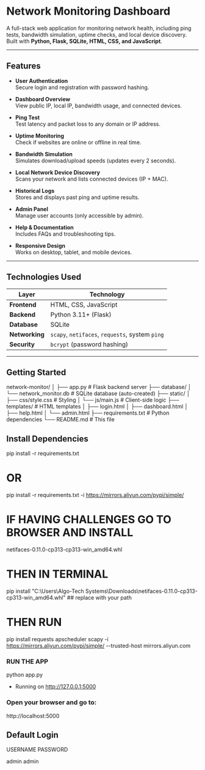 # Network Monitoring Dashboard

A full-stack web application for monitoring network health, including ping tests, bandwidth simulation, uptime checks, and local device discovery. Built with **Python, Flask, SQLite, HTML, CSS, and JavaScript**.

---

## Features

- **User Authentication**  
  Secure login and registration with password hashing.

- **Dashboard Overview**  
  View public IP, local IP, bandwidth usage, and connected devices.

- **Ping Test**  
  Test latency and packet loss to any domain or IP address.

- **Uptime Monitoring**  
  Check if websites are online or offline in real time.

- **Bandwidth Simulation**  
  Simulates download/upload speeds (updates every 2 seconds).

- **Local Network Device Discovery**  
  Scans your network and lists connected devices (IP + MAC).

- **Historical Logs**  
  Stores and displays past ping and uptime results.

- **Admin Panel**  
  Manage user accounts (only accessible by admin).

- **Help & Documentation**  
  Includes FAQs and troubleshooting tips.

- **Responsive Design**  
  Works on desktop, tablet, and mobile devices.

---

## Technologies Used

| Layer | Technology |
|------|-----------|
| **Frontend** | HTML, CSS, JavaScript |
| **Backend** | Python 3.11+ (Flask) |
| **Database** | SQLite |
| **Networking** | `scapy`, `netifaces`, `requests`, system `ping` |
| **Security** | `bcrypt` (password hashing) |

---

## Getting Started


network-monitor/
│
├── app.py                    # Flask backend server
├── database/
│   └── network_monitor.db    # SQLite database (auto-created)
├── static/
│   ├── css/style.css         # Styling
│   └── js/main.js            # Client-side logic
├── templates/                # HTML templates
│   ├── login.html
│   ├── dashboard.html
│   ├── help.html
│   └── admin.html
├── requirements.txt          # Python dependencies
└── README.md                 # This file


##  Install Dependencies
pip install -r requirements.txt
# OR
pip install -r requirements.txt -i https://mirrors.aliyun.com/pypi/simple/

# IF HAVING CHALLENGES GO TO BROWSER AND INSTALL
netifaces-0.11.0-cp313-cp313-win_amd64.whl
# THEN IN TERMINAL 
pip install "C:\Users\Algo-Tech Systems\Downloads\netifaces-0.11.0-cp313-cp313-win_amd64.whl" ## replace with your path

# THEN RUN
pip install requests apscheduler scapy -i https://mirrors.aliyun.com/pypi/simple/ --trusted-host mirrors.aliyun.com


### RUN THE APP
python app.py

* Running on http://127.0.0.1:5000

### Open your browser and go to:
 http://localhost:5000

## Default Login
USERNAME                             PASSWORD

admin                                admin

